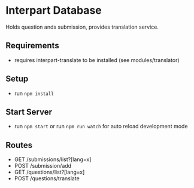 # Interpart Database

Holds question ands submission, provides translation service.

## Requirements

* requires interpart-translate to be installed (see modules/translator)

## Setup

* run `npm install`

## Start Server

* run `npm start` or run `npm run watch` for auto reload development mode

## Routes

* GET /submissions/list?\[lang=x\]
* POST /submission/add
* GET /questions/list?\[lang=x\]
* POST /questions/translate